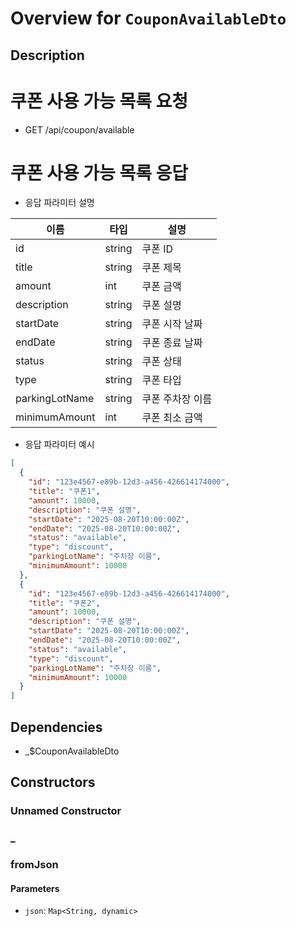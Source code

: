 # Overview for `CouponAvailableDto`

## Description

# 쿠폰 사용 가능 목록 요청

 - GET /api/coupon/available

 # 쿠폰 사용 가능 목록 응답

 - 응답 파라미터 설명

 |이름|타입|설명|
 |-|-|-|
 |id|string|쿠폰 ID|
 |title|string|쿠폰 제목|
 |amount|int|쿠폰 금액|
 |description|string|쿠폰 설명|
 |startDate|string|쿠폰 시작 날짜|
 |endDate|string|쿠폰 종료 날짜|
 |status|string|쿠폰 상태|
 |type|string|쿠폰 타입|
 |parkingLotName|string|쿠폰 주차장 이름|
 |minimumAmount|int|쿠폰 최소 금액|

 - 응답 파라미터 예시

 ```json
 [
   {
     "id": "123e4567-e89b-12d3-a456-426614174000",
     "title": "쿠폰1",
     "amount": 10000,
     "description": "쿠폰 설명",
     "startDate": "2025-08-20T10:00:00Z",
     "endDate": "2025-08-20T10:00:00Z",
     "status": "available",
     "type": "discount",
     "parkingLotName": "주차장 이름",
     "minimumAmount": 10000
   },
   {
     "id": "123e4567-e89b-12d3-a456-426614174000",
     "title": "쿠폰2",
     "amount": 10000,
     "description": "쿠폰 설명",
     "startDate": "2025-08-20T10:00:00Z",
     "endDate": "2025-08-20T10:00:00Z",
     "status": "available",
     "type": "discount",
     "parkingLotName": "주차장 이름",
     "minimumAmount": 10000
   }
 ]
 ```

## Dependencies

- _$CouponAvailableDto

## Constructors

### Unnamed Constructor


### _


### fromJson


#### Parameters

- `json`: `Map<String, dynamic>`
